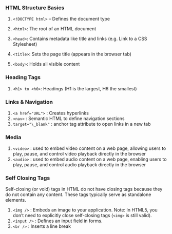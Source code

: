 ### HTML Structure Basics

1. `<!DOCTYPE html>` – Defines the document type

2. `<html>`: The root of an HTML document
3. `<head>`: Contains metadata like title and links (e.g. Link to a CSS Stylesheet)
4. `<title>`: Sets the page title (appears in the browser tab)
5. `<body>`: Holds all visible content

### Heading Tags

1. `<h1> to <h6>`: Headings (H1 is the largest, H6 the smallest)

### Links & Navigation

1. `<a href="URL">` : Creates hyperlinks
2. `<nav>` : Semantic HTML to define navigation sections
3. `target="\_blank"` : anchor tag attribute to open links in a new tab

### Media

1. `<video>` : used to embed video content on a web page, allowing users to play, pause, and control video playback directly in the browser
2. `<audio>` : used to embed audio content on a web page, enabling users to play, pause, and control audio playback directly in the browser

### Self Closing Tags

Self-closing (or void) tags in HTML do not have closing tags because they do not contain any content. These tags typically serve as standalone elements.

1. `<img />` : Embeds an image to your application. Note: In HTML5, you don’t need to explicitly close self-closing tags (`<img>` is still valid).
2. `<input />` : Defines an input field in forms.
3. `<br />` : Inserts a line break
